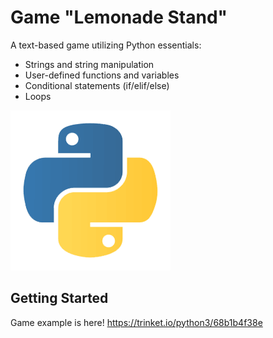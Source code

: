 # Game "Lemonade Stand"

A text-based game utilizing Python essentials:

* Strings and string manipulation
* User-defined functions and variables
* Conditional statements (if/elif/else)
* Loops


![alt text](https://github.com/chapliza/Lemonade_Stand/blob/master/1.jpg)
## Getting Started

Game example is here! 
https://trinket.io/python3/68b1b4f38e





